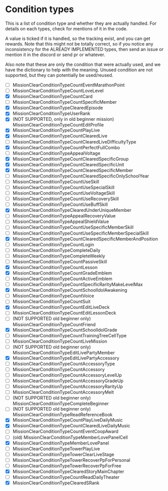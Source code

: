 # Condition types
This is a list of condition type and whether they are actually handled. For details on each types, check for mentions of it in the code.

A value is ticked if it is handled, so the tracking exist, and you can get rewards. Note that this might not be totally correct, so if you notice any inconsistency for the ALREADY IMPLEMENTED types, then send an issue or mention it in the discord or send pr or whatever.

Also note that these are only the condition that were actually used, and we have the dictionary to help with the meaning. Unused condition are not supported, but they can potentially be used/reused. 

- [ ] MissionClearConditionTypeCountEventMarathonPoint
- [ ] MissionClearConditionTypeCountLoveLevel
- [x] MissionClearConditionTypeCountCard
- [ ] MissionClearConditionTypeCountSpecificMember
- [x] MissionClearConditionTypeClearedEpisode
- [x] MissionClearConditionTypeUserRank
- [x] (NOT SUPPORTED, only in old beginner mission) MissionClearConditionTypeCountEditProfile
- [x] MissionClearConditionTypeCountPlayLive
- [x] MissionClearConditionTypeCountClearedLive
- [ ] MissionClearConditionTypeCountClearedLiveDifficultyType
- [x] MissionClearConditionTypeCountPerfectFullCombo
- [ ] MissionClearConditionTypeAppealVoltage
- [x] MissionClearConditionTypeCountClearedSpecificGroup
- [x] MissionClearConditionTypeCountClearedSpecificUnit
- [x] MissionClearConditionTypeCountClearedSpecificMember
- [ ] MissionClearConditionTypeCountClearedSpecificOnlySchoolYear
- [ ] MissionClearConditionTypeCountUseSkill
- [ ] MissionClearConditionTypeCountUseSpecialSkill
- [ ] MissionClearConditionTypeCountUseVoltageSkill
- [ ] MissionClearConditionTypeCountUseRecoverySkill
- [ ] MissionClearConditionTypeCountUseBuffSkill
- [x] MissionClearConditionTypeClearedUnderUniqueMember
- [ ] MissionClearConditionTypeAppealRecoveryValue
- [ ] MissionClearConditionTypeAppealShieldValue
- [ ] MissionClearConditionTypeCountUseSpecificMemberSkill
- [ ] MissionClearConditionTypeCountUseSpecificMemberSpecialSkill
- [x] MissionClearConditionTypeCountClearedSpecificMemberAndPosition
- [ ] MissionClearConditionTypeCountLogin
- [ ] MissionClearConditionTypeCompleteDaily
- [ ] MissionClearConditionTypeCompleteWeekly
- [ ] MissionClearConditionTypeCountPassiveSkill
- [x] MissionClearConditionTypeCountLesson
- [x] MissionClearConditionTypeCountGradeEmblem
- [ ] MissionClearConditionTypeCountActiveEmblem
- [ ] MissionClearConditionTypeCountSpecificRarityMakeLevelMax
- [x] MissionClearConditionTypeCountSchoolIdolAwakening
- [ ] MissionClearConditionTypeCountVoice
- [ ] MissionClearConditionTypeCountSuit
- [x] MissionClearConditionTypeCountEditLiveDeck
- [ ] MissionClearConditionTypeCountEditLessonDeck
- [ ] (NOT SUPPORTED old beginner only) MissionClearConditionTypeCountFriend
- [x] MissionClearConditionTypeCountSchoolIdolGrade
- [ ] MissionClearConditionTypeCountTrainingTreeCellType
- [ ] MissionClearConditionTypeCountLiveMission
- [ ] (NOT SUPPORTED old beginner only) MissionClearConditionTypeEditLivePartyMember
- [x] MissionClearConditionTypeEditLivePartyAccessory
- [ ] MissionClearConditionTypeCountAccessoryType
- [ ] MissionClearConditionTypeCountAccessory
- [ ] MissionClearConditionTypeCountAccessoryLevelUp
- [ ] MissionClearConditionTypeCountAccessoryGradeUp
- [ ] MissionClearConditionTypeCountAccessoryRarityUp
- [ ] MissionClearConditionTypeCountAccessoryMelt
- [ ] (NOT SUPPORTED old beginner only) MissionClearConditionTypeCompleteBeginner
- [ ] (NOT SUPPORTED old beginner only) MissionClearConditionTypeReadReferenceBook
- [x] MissionClearConditionTypeCountPlayLiveDailyMusic
- [x] MissionClearConditionTypeCountClearedLiveDailyMusic
- [ ] MissionClearConditionTypeCountEventCoopAward
- [ ] (old) MissionClearConditionTypeMemberLovePanelCell
- [x] MissionClearConditionTypeMemberLovePanel
- [ ] MissionClearConditionTypeTowerPlayLive
- [ ] MissionClearConditionTypeTowerClearLiveStage
- [ ] MissionClearConditionTypeTowerRecoverPpForPersonal
- [ ] MissionClearConditionTypeTowerRecoverPpForFree
- [x] MissionClearConditionTypeClearedStoryMainChapter
- [ ] MissionClearConditionTypeCountReadDailyTheater
- [x] MissionClearConditionTypeClearedSRank
